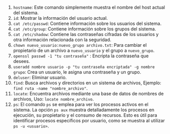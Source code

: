 1. `hostname`: Este comando simplemente muestra el nombre del host actual del sistema.
2. `id`: Mostrar la información del usuario actual.
3. `cat /etc/passwd`: Contiene información sobre los usuarios del sistema.
4. `cat /etc/group`: Contiene información sobre los grupos del sistema.
5. `cat /etc/shadow`: Contiene las contraseñas cifradas de los usuarios y otra información relacionada con la seguridad.
6. `chown nuevo_usuario:nuevo_grupo archivo.txt`:  Para cambiar el propietario de un archivo a `nuevo_usuario` y el grupo a `nuevo_grupo`.
7. `openssl passwd -1 "tu contraseña"` : Encripta la contraseña que desees.
8. `useradd nombre usuario -p "tu contraseña encriptada" -g nombre grupo`:  Crea un usuario, le asigna una contraseña y un grupo.
9. `deluser`: Eliminar usuario.
10. `find`: Busca archivos y directorios en un sistema de archivos, Ejemplo: `find ruta -name "nombre_archivo"`.
11. `locate`: Encuentra archivos mediante una base de datos de nombres de archivos, Uso: `locate nombre_archivo`.
12. `ps`: El comando `ps` se emplea para ver los procesos activos en el sistema. La opción `ps aux` muestra detalladamente los procesos en ejecución, su propietario y el consumo de recursos. Esto es útil para identificar procesos específicos por usuario, como se muestra al utilizar `ps -u <usuario>`.